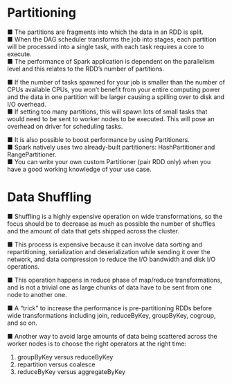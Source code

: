 
# Partitioning

■ The partitions are fragments into which the data in an RDD is split.  
■ When the DAG scheduler transforms the job into stages, each partition will be processed into a single task, with each task requires a core to execute.  
■ The performance of Spark application is dependent on the parallelism level and this relates to the RDD’s number of partitions.

■ If the number of tasks spawned for your job is smaller than the number of CPUs available CPUs, you won’t benefit from your entire computing power and the data in one partition will be larger causing a spilling over to disk and I/O overhead.  
■ If setting too many partitions, this will spawn lots of small tasks that would need to be sent to worker nodes to be 
executed. This will pose an overhead on driver for scheduling tasks.

■ It is also possible to boost performance by using Partitioners.  
■ Spark natively uses two already-built partitioners: HashPartitioner and RangePartitioner.  
■ You can write your own custom Partitioner (pair RDD only) when you have a good working knowledge of your use case.


# Data Shuffling

■ Shuffling is a highly expensive operation on wide transformations, so the focus should be to decrease as much as possible the number of shuffles and the amount of data that gets shipped across the cluster.

■ This process is expensive because it can involve data sorting and repartitioning, serialization and deserialization while sending it over the network, and data compression to reduce the I/O bandwidth and disk I/O operations.

■ This operation happens in reduce phase of map/reduce transformations, and is not a trivial one as large chunks of data have to be sent from one node to another one.

■ A “trick” to increase the performance is pre-partitioning RDDs before wide transformations including join, reduceByKey, groupByKey, cogroup, and so on.

■ Another way to avoid large amounts of data being scattered across the worker nodes is to choose the right operators at the right 
time:
1) groupByKey versus reduceByKey
2) repartition versus coalesce
3) reduceByKey versus aggregateByKey

